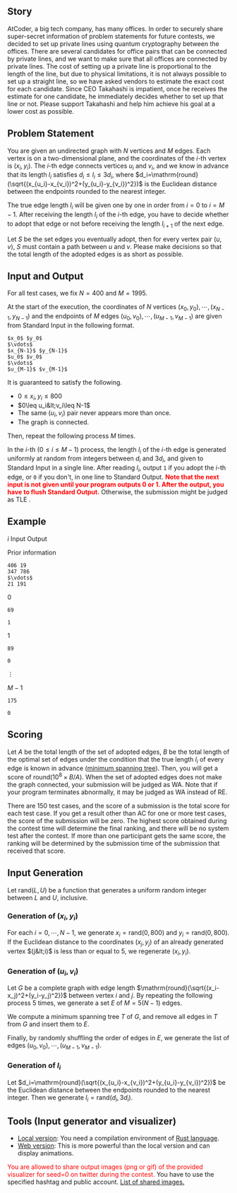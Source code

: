 ## Story

AtCoder, a big tech company, has many offices.
In order to securely share super-secret information of problem statements for future contests, we decided to set up private lines using quantum cryptography between the offices.
There are several candidates for office pairs that can be connected by private lines, and we want to make sure that all offices are connected by private lines.
The cost of setting up a private line is proportional to the length of the line, but due to physical limitations, it is not always possible to set up a straight line, so we have asked vendors to estimate the exact cost for each candidate.
Since CEO Takahashi is impatient, once he receives the estimate for one candidate, he immediately decides whether to set up that line or not.
Please support Takahashi and help him achieve his goal at a lower cost as possible.

## Problem Statement

You are given an undirected graph with $N$ vertices and $M$ edges.
Each vertex is on a two-dimensional plane, and the coordinates of the $i$-th vertex is $(x_i, y_i)$.
The $i$-th edge connects vertices $u_i$ and $v_i$, and we know in advance that its length $l_i$ satisfies $d_i \leq l_i \leq 3 d_i$, where $d_i=\mathrm{round}(\sqrt{(x_{u_i}-x_{v_i})^2+(y_{u_i}-y_{v_i})^2})$ is the Euclidean distance between the endpoints rounded to the nearest integer.

The true edge length $l_i$ will be given one by one in order from $i=0$ to $i=M-1$.
After receiving the length $l_i$ of the $i$-th edge, you have to decide whether to adopt that edge or not before receiving the length $l_{i+1}$ of the next edge.

Let $S$ be the set edges you eventually adopt, then for every vertex pair $(u,v)$, $S$ must contain a path between $u$ and $v$.
Please make decisions so that the total length of the adopted edges is as short as possible.

## Input and Output

For all test cases, we fix $N=400$ and $M=1995$.

At the start of the execution, the coordinates of $N$ vertices $(x_0,y_0), \cdots, (x_{N-1},y_{N-1})$ and the endpoints of $M$ edges $(u_0,v_0), \cdots, (u_{M-1},v_{M-1})$ are given from Standard Input in the following format.

```plain
$x_0$ $y_0$
$\vdots$
$x_{N-1}$ $y_{N-1}$
$u_0$ $v_0$
$\vdots$
$u_{M-1}$ $v_{M-1}$
```

It is guaranteed to satisfy the following.

- $0\leq x_i,y_i\leq 800$
- $0\leq u_i&lt;v_i\leq N-1$
- The same $(u_i,v_i)$ pair never appears more than once.
- The graph is connected.

Then, repeat the following process $M$ times.

In the $i$-th ($0\leq i\leq M-1$) process, the length $l_i$ of the $i$-th edge is generated uniformly at random from integers between $d_i$ and $3 d_i$, and given to Standard Input in a single line.
After reading $l_i$, output `1` if you adopt the $i$-th edge, or `0` if you don't, in one line to Standard Output.
<font color="red">**Note that the next input is not given until your program outputs 0 or 1. After the output, you have to flush Standard Output.**</font> Otherwise, the submission might be judged as TLE .

## Example

$i$
Input
Output

Prior information
```plain
406 19
347 786
$\vdots$
21 191
```

$0$
```plain
69
```
```plain
1
```

$1$
```plain
89
```
```plain
0
```

$\vdots$

$M-1$
```plain
175
```
```plain
0
```

## Scoring

Let $A$ be the total length of the set of adopted edges,
$B$ be the total length of the optimal set of edges under the condition that the true length $l_i$ of every edge is known in advance ([minimum spanning tree](https://en.wikipedia.org/wiki/Minimum_spanning_tree)).
Then, you will get a score of $\mathrm{round}(10^8\times B/A)$.
When the set of adopted edges does not make the graph connected, your submission will be judged as WA.
Note that if your program terminates abnormally, it may be judged as WA instead of RE.

There are 150 test cases, and the score of a submission is the total score for each test case. If you get a result other than AC for one or more test cases, the score of the submission will be zero. The highest score obtained during the contest time will determine the final ranking, and there will be no system test after the contest. If more than one participant gets the same score, the ranking will be determined by the submission time of the submission that received that score.

## Input Generation

Let $\mathrm{rand}(L,U)$ be a function that generates a uniform random integer between $L$ and $U$, inclusive.

### Generation of $(x_i,y_i)$

For each $i=0,\cdots,N-1$, we generate $x_i=\mathrm{rand}(0,800)$ and $y_i=\mathrm{rand}(0,800)$.
If the Euclidean distance to the coordinates $(x_j,y_j)$ of an already generated vertex $(j&lt;i)$ is less than or equal to $5$, we regenerate $(x_i,y_i)$.

### Generation of $(u_i,v_i)$

Let $G$ be a complete graph with edge length $\mathrm{round}(\sqrt{(x_i-x_j)^2+(y_i-y_j)^2})$ between vertex $i$ and $j$.
By repeating the following process $5$ times, we generate a set $E$ of $M=5(N-1)$ edges.

We compute a minimum spanning tree $T$ of $G$, and remove all edges in $T$ from $G$ and insert them to $E$.

Finally, by randomly shuffling the order of edges in $E$, we generate the list of edges $(u_0,v_0),\cdots,(u_{M-1},v_{M-1})$.

### Generation of $l_i$

Let $d_i=\mathrm{round}(\sqrt{(x_{u_i}-x_{v_i})^2+(y_{u_i}-y_{v_i})^2})$ be the Euclidean distance between the endpoints rounded to the nearest integer.
Then we generate $l_i=\mathrm{rand}(d_i,3 d_i)$.

## Tools (Input generator and visualizer)

- [Local version](https://img.atcoder.jp/ahc007/a855b6a456c9892b747e147001b0f89.zip): You need a compilation environment of [Rust language](https://www.rust-lang.org/).
- [Web version](https://img.atcoder.jp/ahc007/a855b6a456c9892b747e147001b0f89.html?lang=en): This is more powerful than the local version and can display animations.

<font color="red">You are allowed to share output images (png or gif) of the provided visualizer for seed=0 on twitter during the contest.</font> You have to use the specified hashtag and public account. [List of shared images.](https://twitter.com/search?q=%23AHC007%20%23visualizer&amp;src=typed_query&amp;f=live)
